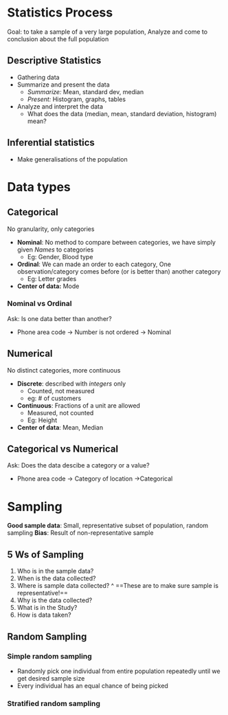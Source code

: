 # Statistics Process
Goal: to take a sample of a very large population, Analyze and come to conclusion about the full population
## Descriptive Statistics
- Gathering data
- Summarize and present the data
	- *Summarize:* Mean, standard dev, median
	- *Present:* Histogram, graphs, tables
- Analyze and interpret the data
	- What does the data (median, mean, standard deviation, histogram) mean?
## Inferential statistics
- Make generalisations of the population

# Data types
## Categorical
No granularity, only categories	

- **Nominal**: No method to compare between categories, we have simply given *Names* to categories
	- Eg: Gender, Blood type
- **Ordinal**: We can made an order to each category, One observation/category comes before (or is better than) another category
	- Eg: Letter grades
- **Center of data:** Mode
### Nominal vs Ordinal
Ask: Is one data better than another?
- Phone area code -> Number is not ordered -> Nominal
## Numerical
No distinct categories, more continuous

- **Discrete**: described with *integers* only
	- Counted, not measured
	- eg: \# of customers
- **Continuous**: Fractions of a unit are allowed
	- Measured, not counted
	- Eg: Height
- **Center of data**: Mean, Median
## Categorical vs Numerical
Ask: Does the data descibe a category or a value?
- Phone area code -> Category of location ->Categorical
# Sampling
**Good sample data**: Small, representative subset of population, random sampling
**Bias**: Result of non-representative sample
## 5 Ws of Sampling
1. Who is in the sample data?
2. When is the data collected?
3. Where is sample data collected?
^ ==These are to make sure sample is representative!==
4. Why is the data collected?
5. What is in the Study?
6. How is data taken?

## Random Sampling

### Simple random sampling
- Randomly pick one individual from entire population repeatedly until we get desired sample size
- Every individual has an equal chance of being picked
### Stratified random sampling